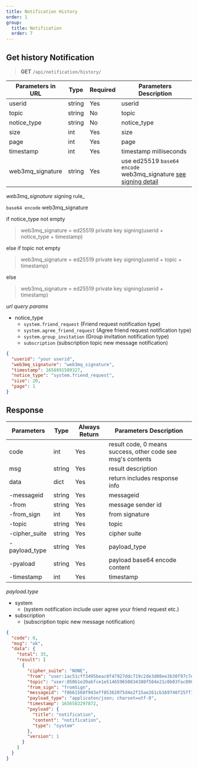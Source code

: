 ```yaml
---
title: Notification History
order: 1
group:
  title: Notification
  order: 7
---
```


## Get history Notification

> **GET** `/api/notification/history/`

| Parameters in URL | Type   | Required | Parameters Description                                                |
| ----------------- | ------ | -------- | --------------------------------------------------------------------- |
| userid            | string | Yes      | userid |
| topic             | string | No      | topic                                                              |
| notice_type             | string | No      | notice_type                                                              |
| size              | int    | Yes      | size                                                                  |
| page              | int    | Yes      | page                                                                  |
| timestamp         | int    | Yes      | timestamp milliseconds                                                |
| web3mq_signature         | string | Yes      | use ed25519 `base64 encode` web3mq_signature [see signing detail](/docs/Web3MQ-API/signature)                  |

_web3mq_signature_ signing rule_

`base64 encode` web3mq_signature


if notice_type not empty

> web3mq_signature = ed25519 private key signing(userid + notice_type + timestamp)

else if topic not empty

> web3mq_signature = ed25519 private key signing(userid + topic + timestamp)

else
> web3mq_signature = ed25519 private key signing(userid + timestamp)


_url query params_

- notice_type
    - `system.friend_request` (Friend request notification type)
    - `system.agree_friend_request` (Agree friend request notification type)
    - `system.group_invitation` (Group invitation notification type)
    - `subscription` (subscription topic new message notification)


```json
{
  "userid": "your userid",
  "web3mq_signature": "web3mq_signature",
  "timestamp": 1656991509327,
  "notice_type": "system.friend_request",
  "size": 20,
  "page": 1
}
```

## Response

| Parameters    | Type   | Always Return | Parameters Description                                                        |
| ------------- | ------ | ------------- | ----------------------------------------------------------------------------- |
| code          | int    | Yes           | result code, 0 means success, other code see msg's contents                   |
| msg           | string | Yes           | result description                                                            |
| data          | dict   | Yes           | return includes response info                                                 |
| -messageid    | string | Yes           | messageid                                                                     |
| -from         | string | Yes           | message sender id                                                             |
| -from_sign    | int    | Yes           | from signature                                                                |
| -topic        | string | Yes           | topic                                                                         |
| -cipher_suite | string | Yes           | cipher suite  |
| -payload_type | string | Yes           | payload_type  |
| -pyaload      | string | Yes           | payload base64 encode content                                                 |
| -timestamp    | int    | Yes           | timestamp                                                                     |


*payload.type*
- system
  - (system notification include user agree your friend request etc.)
- subscription
  - (subscription topic new message notification)


```json
{
  "code": 0,
  "msg": "ok",
  "data": {
    "total": 35,
    "result": [
      {
        "cipher_suite": "NONE",
        "from": "user:1ac51cff3495beac8f47927ddc719c2de3d08ee3b30f97c7ecd27b77",
        "topic": "user:850b1e20abfce1e514659650834380f584e21c0b03fac89847fa86c6",
        "from_sign": "fromSign",
        "messageid": "f8661568f943eff85362075d4e2f15ae261cb169740f257f1a743cdc",
        "payload_type": "applicaton/json; charset=utf-8",
        "timestamp": 1656583297872,
        "payload": {
          "title": "notification",
          "content": "notification",
          "type": "system"
        },
        "version": 1
      }
    ]
  }
}
```
